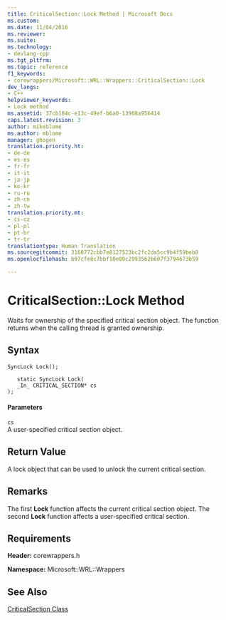 ```yaml
---
title: CriticalSection::Lock Method | Microsoft Docs
ms.custom: 
ms.date: 11/04/2016
ms.reviewer: 
ms.suite: 
ms.technology:
- devlang-cpp
ms.tgt_pltfrm: 
ms.topic: reference
f1_keywords:
- corewrappers/Microsoft::WRL::Wrappers::CriticalSection::Lock
dev_langs:
- C++
helpviewer_keywords:
- Lock method
ms.assetid: 37cb184c-e13c-49ef-b6a0-13908a956414
caps.latest.revision: 3
author: mikeblome
ms.author: mblome
manager: ghogen
translation.priority.ht:
- de-de
- es-es
- fr-fr
- it-it
- ja-jp
- ko-kr
- ru-ru
- zh-cn
- zh-tw
translation.priority.mt:
- cs-cz
- pl-pl
- pt-br
- tr-tr
translationtype: Human Translation
ms.sourcegitcommit: 3168772cbb7e8127523bc2fc2da5cc9b4f59beb8
ms.openlocfilehash: b97cfe8c7bbf10e09c2993562b607f3794673b59

---
```

# CriticalSection::Lock Method
Waits for ownership of the specified critical section object. The function returns when the calling thread is granted ownership.  
  
## Syntax  
  
```  
SyncLock Lock();  
  
   static SyncLock Lock(  
   _In_ CRITICAL_SECTION* cs  
);  
```  
  
#### Parameters  
 `cs`  
 A user-specified critical section object.  
  
## Return Value  
 A lock object that can be used to unlock the current critical section.  
  
## Remarks  
 The first **Lock** function affects the current critical section object. The second **Lock** function affects a user-specified critical section.  
  
## Requirements  
 **Header:** corewrappers.h  
  
 **Namespace:** Microsoft::WRL::Wrappers  
  
## See Also  
 [CriticalSection Class](../windows/criticalsection-class.md)


<!--HONumber=Jan17_HO1-->


